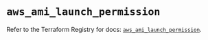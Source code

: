 # `aws_ami_launch_permission`

Refer to the Terraform Registry for docs: [`aws_ami_launch_permission`](https://registry.terraform.io/providers/hashicorp/aws/5.78.0/docs/resources/ami_launch_permission).

